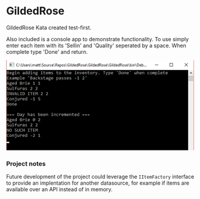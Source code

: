 # GildedRose

GildedRose Kata created test-first.

Also included is a console app to demonstrate functionality. To use simply enter each item with its 'Sellin' and 'Quality' seperated by a space. When complete type 'Done' and return.

![Alt text](/GildedConsole.png)

### Project notes

Future development of the project could leverage the `IItemFactory` interface to provide an implentation for another datasource, for example if items are available over an API instead of in memory.
